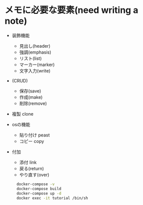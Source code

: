 # メモに必要な要素(need writing a note)

- 装飾機能
  - 見出し(header)
  - 強調(emphasis)
  - リスト(list)
  - マーカー(marker)
  - 文字入力(write)
- (CRUD)
  - 保存(save)
  - 作成(make)
  - 削除(remove)

- 複製 clone

- osの機能
  - 貼り付け peast
  - コピー copy
- 付加
  - 添付 link
  - 戻る(return)
  - やり直す(over)

  ```bash
    docker-compose -v
    docker-compose build
    docker-compose up -d
    docker exec -it tutorial /bin/sh
  ```
